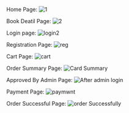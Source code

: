 Home Page:
![1](https://github.com/Rajesh-Kumar-Roy/completeASP.NETCoreMVC8/assets/37959048/6aa2c7cd-4ffd-4a5c-9ad9-38dac16cc4fd)



Book Deatil Page:
![2](https://github.com/Rajesh-Kumar-Roy/completeASP.NETCoreMVC8/assets/37959048/dd8e0ace-75b8-4aa5-bc5a-f143d280dd2e)



Login page:
![login2](https://github.com/Rajesh-Kumar-Roy/completeASP.NETCoreMVC8/assets/37959048/09eee3a5-1117-4c34-853e-5889daa5b394)



Registration Page:
![reg](https://github.com/Rajesh-Kumar-Roy/completeASP.NETCoreMVC8/assets/37959048/e054f83e-ada4-4e80-824d-0ea94966390f)




Cart Page:
![cart](https://github.com/Rajesh-Kumar-Roy/completeASP.NETCoreMVC8/assets/37959048/591e72a5-260c-4573-91c1-42df68127e40)




Order Summary Page:
![Card Summary](https://github.com/Rajesh-Kumar-Roy/completeASP.NETCoreMVC8/assets/37959048/8ab347e4-5741-4a1f-9d81-3b513107f79a)




Approved By Admin Page:
![After admin login](https://github.com/Rajesh-Kumar-Roy/completeASP.NETCoreMVC8/assets/37959048/e3a8ce87-1757-4fd0-b205-76a8fdc091a4)



Payment Page:
![paymwnt](https://github.com/Rajesh-Kumar-Roy/completeASP.NETCoreMVC8/assets/37959048/1763e038-204f-4c04-8207-e275c138945d)



Order Successful Page:
![order Successfully](https://github.com/Rajesh-Kumar-Roy/completeASP.NETCoreMVC8/assets/37959048/c5bb9c8d-ea89-4d2d-bce7-cb5a44c4f108)
